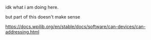 idk what i am doing here. 

but part of this doesn't make sense

https://docs.wpilib.org/en/stable/docs/software/can-devices/can-addressing.html
